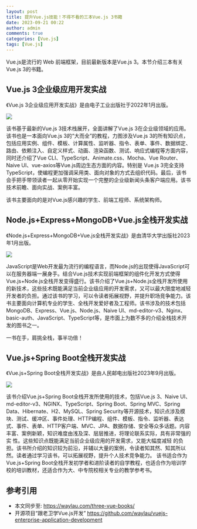```yaml
---
layout: post
title: 提升Vue.js技能！不得不看的三本Vue.js 3书籍
date: 2023-09-21 00:22
author: admin
comments: true
categories: [Vue.js]
tags: [Vue.js]
---
```


Vue.js是流行的 Web 前端框架，目前最新版本是Vue.js 3。本节介绍三本有关Vue.js 3的书籍。

<!-- more -->

## Vue.js 3企业级应用开发实战

《Vue.js 3企业级应用开发实战》是由电子工业出版社于2022年1月出版。

![](https://img2.doubanio.com/view/subject/s/public/s34124473.jpg)

该书基于最新的Vue.js 3技术栈展开，全面讲解了Vue.js 3在企业级领域的应用。该书也是一本面向Vue.js 3的“大而全”的教程，力图涉及Vue.js 3的所有知识点，包括应用实例、组件、模板、计算属性、监听器、指令、表单、事件、数据绑定、路由、依赖注入、自定义样式、动画、渲染函数、测试、响应式编程等方面内容，同时还介绍了Vue CLI、TypeScript、Animate.css、Mocha、Vue Router、Naive UI、vue-axios等Vue.js周边生态方面的内容。特别是 Vue.js 3完全支持TypeScript，使编程更加强调采用类、面向对象的方式去组织代码。最后，该书会手把手带领读者一起从零开始实现一个完整的企业级新闻头条客户端应用。该书技术前瞻、面向实战、案例丰富。

该书主要面向的是对Vue.js感兴趣的学生、前端工程师、系统架构师。


## Node.js+Express+MongoDB+Vue.js全栈开发实战

《Node.js+Express+MongoDB+Vue.js全栈开发实战》是由清华大学出版社2023年1月出版。

![](https://img11.360buyimg.com/n1/jfs/t1/218342/18/22097/87050/63eb40a3Fc9582d30/6db723f5677e5ddf.jpg)

JavaScript是Web开发最为流行的编程语言，而Node.js的出现使得JavaScript可以在服务器端一展身手。结合Vue.js技术实现前端框架的组件化开发方式使得Vue.js+Node.js全栈开发变得盛行。该书介绍了Vue.js+Node.js全栈开发所使用的新技术，这些技术既能满足当前企业级应用的开发需求，又可以最大限度地减轻开发者的负担。通过该书的学习，可以令读者拓展视野，并提升职场竞争能力。该书主要面向计算机专业的学生、全栈开发爱好者及工程师。该书涉及的技术包括MongoDB、Express、Vue.js、Node.js、Naive UI、md-editor-v3、Nginx、basic-auth、JavaScript、TypeScript等，是市面上为数不多的介绍全栈技术开发的图书之一。

一书在手，肩挑全栈，事半功倍！



## Vue.js+Spring Boot全栈开发实战

《Vue.js+Spring Boot全栈开发实战》是由人民邮电出版社2023年9月出版。

![](https://img10.360buyimg.com/n1/jfs/t1/120438/2/25818/63451/6500248fFd7524d47/7579832ae51c3fcf.jpg)


该书介绍Vue.js+Spring Boot全栈开发所使用的技术，包括Vue.js 3、Naive UI、md-editor-v3、NGINX、TypeScript、Spring Boot、Spring MVC、Spring Data、Hibernate、H2、MySQL、Spring Security等开源技术，知识点涉及模块、测试、缓冲区、事件处理、HTTP编程、组件、模板、指令、监听器、表达式、事件、表单、HTTP客户端、MVC、JPA、数据存储、安全等众多话题。内容丰富、案例新颖，知识难度由浅及深、层层推进，将理论联系实际，具有非常强的实 性。这些知识点既能满足当前企业级应用的开发需求，又能大幅度减轻 的负担。该书所介绍的知识较为前沿，并辅以大量的案例，令读者知其然、知其所以然。读者通过学习该书，可以拓展视野，提升个人技术竞争能力。 该书适合作为Vue.js+Spring Boot全栈开发初学者和进阶读者的自学教程，也适合作为培训学校的培训教材，还适合作为大、中专院校相关专业的教学参考书。

## 参考引用

* 本文同步至:  <https://waylau.com/three-vue-books/>
* 开源项目“跟老卫学Vue.js开发” <https://github.com/waylau/vuejs-enterprise-application-development>
